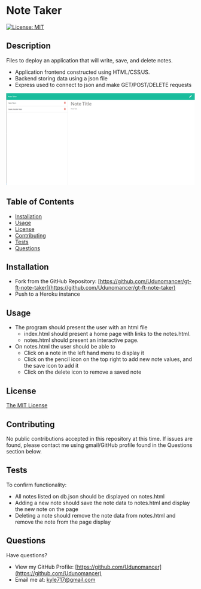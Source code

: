 # Note Taker
[![License: MIT](https://img.shields.io/badge/License-MIT-yellow.svg)](https://opensource.org/licenses/MIT)

## Description

Files to deploy an application that will write, save, and delete notes.
* Application frontend constructed using HTML/CSS/JS.
* Backend storing data using a json file
* Express used to connect to json and make GET/POST/DELETE requests

![Image](assets/imgs/note_taker_screenshot.png)

## Table of Contents
* [Installation](#installation)
* [Usage](#usage)
* [License](#license)
* [Contributing](#contributing)
* [Tests](#tests)
* [Questions](#questions)

## <a name="installation"></a> Installation

* Fork from the GitHub Repository: [https://github.com/Udunomancer/gt-ft-note-taker](https://github.com/Udunomancer/gt-ft-note-taker)
* Push to a Heroku instance

## <a name="usage"></a> Usage

* The program should present the user with an html file
  * index.html should present a home page with links to the notes.html.
  * notes.html should present an interactive page.
* On notes.html the user should be able to
  * Click on a note in the left hand menu to display it
  * Click on the pencil icon on the top right to add new note values, and the save icon to add it
  * Click on the delete icon to remove a saved note

## <a name="license"></a> License

[The MIT License](https://opensource.org/licenses/MIT)

## <a name="contributing"></a> Contributing

No public contributions accepted in this repository at this time.
If issues are found, please contact me using gmail/GitHub profile found in the Questions section below.

## <a name="tests"></a> Tests

To confirm functionality:
* All notes listed on db.json should be displayed on notes.html
* Adding a new note should save the note data to notes.html and display the new note on the page
* Deleting a note should remove the note data from notes.html and remove the note from the page display

## <a name="questions"></a> Questions

Have questions?
* View my GitHub Profile: [https://github.com/Udunomancer](https://github.com/Udunomancer)
* Email me at: [kyle717@gmail.com](mailto:kyle717@gmail.com)